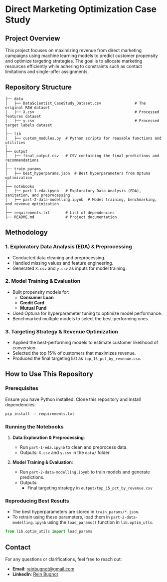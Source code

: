# Direct Marketing Optimization Case Study

## Project Overview
This project focuses on maximizing revenue from direct marketing campaigns using machine learning models to predict customer propensity and optimize targeting strategies. The goal is to allocate marketing resources efficiently while adhering to constraints such as contact limitations and single-offer assignments.

## Repository Structure
```
├── data
│   ├── DataScientist_CaseStudy_Dataset.csv               # The original RAW dataset
│   ├── X.csv                                             # Processed features dataset
│   ├── y.csv                                             # Processed target labels dataset
│
├── lib
│   ├── custom_modules.py  # Python scripts for reusable functions and utilities
│
├── output
│   ├── final_output.csv   # CSV containing the final predictions and recommendations
│
├── train_params
│   ├── best_hyperparams.json  # Best hyperparameters from Optuna optimization
│
├── notebooks
│   ├── part-1-eda.ipynb   # Exploratory Data Analysis (EDA), sanitation, and preprocessing
│   ├── part-2-data-modelling.ipynb  # Model training, benchmarking, and revenue optimization
│
├── requirements.txt       # List of dependencies
├── README.md              # Project documentation
```

## Methodology
### 1. Exploratory Data Analysis (EDA) & Preprocessing
- Conducted data cleaning and preprocessing.
- Handled missing values and feature engineering.
- Generated `X.csv` and `y.csv` as inputs for model training.

### 2. Model Training & Evaluation
- Built propensity models for:
  - **Consumer Loan**
  - **Credit Card**
  - **Mutual Fund**
- Used Optuna for hyperparameter tuning to optimize model performance.
- Benchmarked multiple models to select the best-performing ones.

### 3. Targeting Strategy & Revenue Optimization
- Applied the best-performing models to estimate customer likelihood of conversion.
- Selected the top 15% of customers that maximizes revenue.
- Produced the final targeting list as `top_15_pct_by_revenue.csv`.

## How to Use This Repository
### Prerequisites
Ensure you have Python installed. Clone this repository and install dependencies:
```sh
pip install -r requirements.txt
```

### Running the Notebooks
1. **Data Exploration & Preprocessing**:
   - Run `part-1-eda.ipynb` to clean and preprocess data.
   - Outputs: `X.csv` and `y.csv` in the `data/` folder.

2. **Model Training & Evaluation**:
   - Run `part-2-data-modelling.ipynb` to train models and generate predictions.
   - Outputs:
     - Final targeting strategy in `output/top_15_pct_by_revenue.csv`

### Reproducing Best Results
- The best hyperparameters are stored in `train_params/*.json`.
- To retrain using these parameters, load them in `part-2-data-modelling.ipynb` using the `load_params()` function in `lib.optim_utls`.
```python
from lib.optim_utils import load_params
```

## Contact
For any questions or clarifications, feel free to reach out:
- **Email**: reinbugnot@gmail.com
- **LinkedIn**: [Rein Bugnot](https://www.linkedin.com/in/reinbugnot/)
